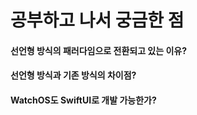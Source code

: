 
# 공부하고 나서 궁금한 점

#### 선언형 방식의 패러다임으로 전환되고 있는 이유?

#### 선언형 방식과 기존 방식의 차이점?

#### WatchOS도 SwiftUI로 개발 가능한가?

